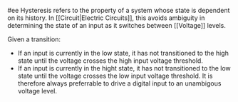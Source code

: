 #ee
Hysteresis refers to the property of a system whose state is dependent on its history. In [[Circuit|Electric Circuits]], this avoids ambiguity in determining the state of an input as it switches between [[Voltage]] levels.

Given a transition: 
- If an input is currently in the low state, it has not transitioned to the high state until the voltage crosses the high input voltage threshold.
- If an input is currently in the hight state, it has not transitioned to the low state until the voltage crosses the low input voltage threshold.
It is therefore always preferrable to drive a digital input to an unambigous voltage level.